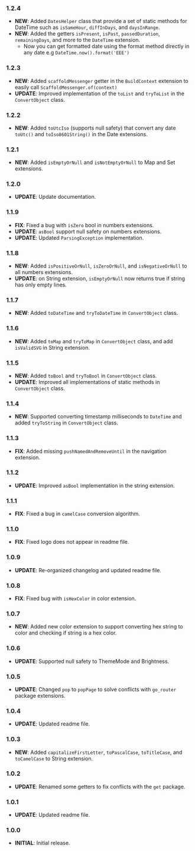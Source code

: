 ### 1.2.4

- **NEW**: Added `DatesHelper` class that provide a set of static methods for DateTime such
  as `isSameHour`, `diffInDays`, and `daysInRange`.
- **NEW**: Added the getters `isPresent`, `isPast`, `passedDuration`, `remainingDays`, and more to the `DateTime`
  extension.
  - Now you can get formatted date using the format method directly in any date e.g `DateTime.now().format('EEE')`

### 1.2.3

- **NEW**: Added `scaffoldMessenger` getter in the `BuildContext` extension to easily
  call `ScaffoldMessenger.of(context)`
- **UPDATE**: Improved implementation of the `toList` and `tryToList` in the `ConvertObject` class.

### 1.2.2

- **NEW**: Added `toUtcIso` (supports null safety) that convert any date `toUtc()` and `toIso8601String()` in the Date
  extensions.

### 1.2.1

- **NEW**: Added `isEmptyOrNull` and `isNotEmptyOrNull` to Map and Set extensions.

### 1.2.0

- **UPDATE**: Update documentation.

### 1.1.9

- **FIX**: Fixed a bug with `isZero` bool in numbers extensions.
- **UPDATE**: `asBool` support null safety on numbers extensions.
- **UPDATE**: Updated `ParsingException` implementation.

### 1.1.8

- **NEW**: Added `isPositiveOrNull`, `isZeroOrNull`, and `isNegativeOrNull` to all numbers extensions.
- **UPDATE**: on String extension, `isEmptyOrNull` now returns true if string has only empty lines.

### 1.1.7

- **NEW**:  Added `toDateTime` and `tryToDateTime` in `ConvertObject` class.

### 1.1.6

- **NEW**:  Added `toMap` and `tryToMap` in `ConvertObject` class, and add `isValidSVG` in String extension.

### 1.1.5

- **NEW**:  Added `toBool` and `tryToBool` in `ConvertObject` class.
- **UPDATE**:  Improved all implementations of static methods in `ConvertObject` class.

### 1.1.4

- **NEW**:  Supported converting timestamp milliseconds to `DateTime` and added `tryToString` in `ConvertObject` class.

### 1.1.3

- **FIX**: Added missing `pushNamedAndRemoveUntil` in the navigation extension.

### 1.1.2

- **UPDATE**: Improved `asBool` implementation in the string extension.

### 1.1.1

- **FIX**: Fixed a bug in `camelCase` conversion algorithm.

### 1.1.0

- **FIX**: Fixed logo does not appear in readme file.

### 1.0.9

- **UPDATE**: Re-organized changelog and updated readme file.

### 1.0.8

- **FIX**: Fixed bug with `isHexColor` in color extension.

### 1.0.7

- **NEW**: Added new color extension to support converting hex string to color and checking if string is a hex color.

### 1.0.6

- **UPDATE**: Supported null safety to ThemeMode and Brightness.

### 1.0.5

- **UPDATE**: Changed `pop` to `popPage` to solve conflicts with `go_router` package extensions.

### 1.0.4

- **UPDATE**: Updated readme file.

### 1.0.3

- **NEW**: Added `capitalizeFirstLetter`, `toPascalCase`, `toTitleCase`, and `toCamelCase` to String extension.

### 1.0.2

- **UPDATE**: Renamed some getters to fix conflicts with the `get` package.

### 1.0.1

- **UPDATE**: Updated readme file.

### 1.0.0

- **INITIAL**: Initial release.
